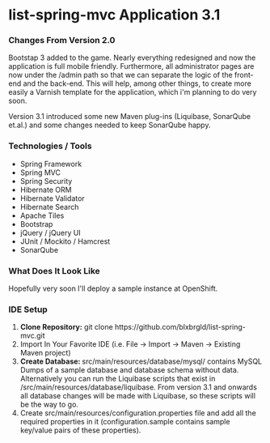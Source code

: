 list-spring-mvc Application 3.1
===============================

### Changes From Version 2.0

Bootstap 3 added to the game. Nearly everything redesigned and now the application is full mobile friendly. Furthermore, all administrator pages are now under the /admin path so that we can separate the logic of the front-end and the back-end. This will help, among other things, to create more easily a Varnish template for the application, which i'm planning to do very soon. 

Version 3.1 introduced some new Maven plug-ins (Liquibase, SonarQube et.al.) and some changes needed to keep SonarQube happy.

### Technologies / Tools

<ul>
<li>Spring Framework</li>
<li>Spring MVC</li>
<li>Spring Security</li>
<li>Hibernate ORM</li>
<li>Hibernate Validator</li>
<li>Hibernate Search</li>
<li>Apache Tiles</li>
<li>Bootstrap</li>
<li>jQuery / jQuery UI</li>
<li>JUnit / Mockito / Hamcrest</li>
<li>SonarQube</li>
</ul>

### What Does It Look Like

Hopefully very soon I'll deploy a sample instance at OpenShift.

### IDE Setup

<ol>
<li><strong>Clone Repository:</strong> git clone https://github.com/blxbrgld/list-spring-mvc.git</li>
<li>Import In Your Favorite IDE (i.e. File -> Import -> Maven -> Existing Maven project)</li>
<li><strong>Create Database: </strong>src/main/resources/database/mysql/ contains MySQL Dumps of a sample database and database schema without data. Alternatively you can run the Liquibase scripts that exist in /src/main/resources/database/liquibase. From version 3.1 and onwards all database changes will be made with Liquibase, so these scripts will be the way to go.</li>
<li>Create src/main/resources/configuration.properties file and add all the required properties in it (configuration.sample contains sample key/value pairs of these properties).</li>
</ol>
